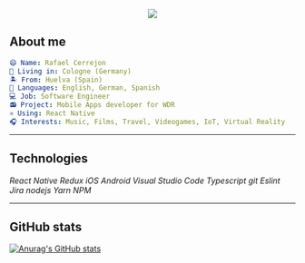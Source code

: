 <link rel="stylesheet" href="https://cdn.jsdelivr.net/gh/devicons/devicon@v2.15.1/devicon.min.css">

<p align="center">
  <img src="https://i.imgur.com/IRW7wT4.gif" />
</p>

## About me
```yaml
😄 Name: Rafael Cerrejon
🌇 Living in: Cologne (Germany)
🏝 From: Huelva (Spain)
💬 Languages: English, German, Spanish
💻 Job: Software Engineer
📻 Project: Mobile Apps developer for WDR
⚛️ Using: React Native
🎧 Interests: Music, Films, Travel, Videogames, IoT, Virtual Reality
```

---
## Technologies
<i class="devicon-react-original colored"> React Native </i>
<i class="devicon-nodejs-plain colored"> Redux </i>
<i class="devicon-apple-original colored"> iOS </i>
<i class="devicon-android-plain colored"> Android </i>
<i class="devicon-vscode-plain colored"> Visual Studio Code </i>
<i class="devicon-typescript-plain colored"> Typescript </i>
<i class="devicon-git-plain colored"> git </i>
<i class="devicon-eslint-original colored"> Eslint </i>
<i class="devicon-jira-plain colored"> Jira </i>
<i class="devicon-nodejs-plain colored"> nodejs </i>
<i class="devicon-yarn-plain colored"> Yarn </i>
<i class="devicon-nodejs-plain colored"> NPM </i>

---
## GitHub stats
[![Anurag's GitHub stats](https://github-readme-stats.vercel.app/api?username=rcerrejon&count_private=true&&hide=contribs,prs,issues&show_icons=true&theme=blue-green)](https://github.com/anuraghazra/github-readme-stats)